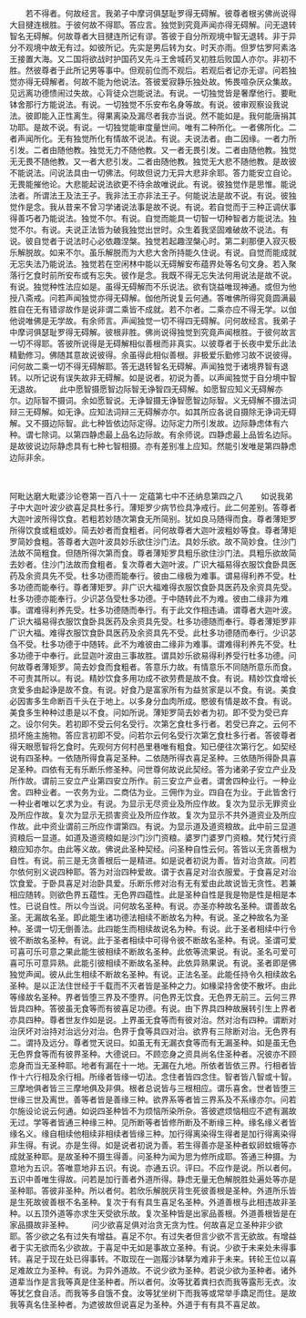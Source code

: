 <!-- { "loadSidebar": true } -->
　　若不得者。何故经言。我弟子中摩诃俱瑟耻罗得无碍解。彼尊者根劣佛尚说得大目揵连根胜。于彼何故不得耶。答应言。独觉到究竟声闻亦得无碍解。问无退转智名无碍解。何故尊者大目揵连所记有谬。答彼于自分所观境中智无退转。非于异分不观境中故无有过。如彼所记。先实是男后转为女。时天亦雨。但罗怙罗阿素洛王接置大海。又二国将欲战时护国药叉先斗王舍城药叉初胜后败国人亦尔。非初不胜。然彼尊者于此所记男等事中。但观前位而不观后。若观后者记亦无谬。问若独觉亦得无碍解者。何故不能为他说法。答彼爱寂静乐独处故。怖畏喧杂厌众集故。见远离功德愦闹过失故。心背徒众岂能说法。有说。一切独觉皆是奢摩他行。要毗钵舍那行方能说法。有说。一切独觉不乐安布名身等故。有说。彼审观察设我说法。彼即能入正性离生。得果离染及漏尽者我亦当说。然不能如是。我何能唐捐其功耶。是故不说。有说。一切独觉能审度量世间。唯有二种所化。一者佛所化。二者声闻所化。无有独觉所化有情故不说法。有说。夫说法者。由二因缘。一者力所引发。二者由随他教。独觉无力不随他教。又一者无畏引发。二者由随他教。独觉无无畏不随他教。又一者大悲引发。二者由随他教。独觉无大悲不随他教。是故彼不能说法。问说法具由一切佛法。何故但说力无异大悲非余耶。答力能安立自论。无畏能摧他论。大悲能起说法欲更不待余故唯说此。有说。彼独觉作是思惟。能说法者。所谓法王及法王子。我非法王亦非法王子。何能说法是故不说。有说。彼独觉作是念。我从昔来不曾习学诸说法事是故不说。有说。若自觉而于三种正调伏事得善巧者乃能说法。独觉不尔。有说。自觉而能具一切智一切种智者方能说法。独觉不尔。有说。夫说正法皆为破我独觉出世时。众生着我坚固难破故不说法。有说。彼自觉者于说法时心必依趣涅槃。独觉若起趣涅槃心时。第二刹那便入寂灭极乐解脱故。如来不尔。虽乐解脱而为大悲大舍所持能久住说。有说。自觉而能成就无忘失法乃能说法。独觉若在空闲林中能以无碍解安布蕴界处等名句文身。若入聚落行乞食时前所安布或有忘失。彼作是念。我既不得无忘失法何用说法是故不说。有说。独觉种性法应如是。虽得无碍解而不乐说法。欲有饶益唯现神通。或但为他授八斋戒。问若声闻独觉亦得无碍解。伽他所说复云何通。答唯佛所得究竟圆满最胜自在无有错谬故作是说非谓二乘皆不成就。若不尔者。二乘亦应不得无学。以伽他说唯佛是无学故。有余师言。声闻独觉一切不得四无碍解。问何故经言。我弟子中摩诃俱瑟耻罗得无碍解。彼根非胜。佛尚说得独觉到究竟声闻根胜。于彼何故言一切不得耶。答彼所说得是无碍解相似善根而非真实。以彼尊者于长夜中爱乐此法精勤修习。佛随其意故说彼得。余虽得此相似善根。非极爱乐勤修习故不说彼得。问何故二乘一切不得无碍解耶。答无退转智名无碍解。声闻独觉于诸境界智有退转。以所记说有误失故非无碍解。如是说者。初说为善。以声闻独觉于自分境中智无退故。
　　此中愿智摄愿智边际智无诤智四无碍解。如愿智应知义无碍解亦尔。边际智不摄词。余如愿智说。无诤智摄无诤智愿智边际智。义无碍解不摄法词辩三无碍解。如无诤。应知法词辩三无碍解亦尔。如其所应各说自摄除无诤词无碍解。又不摄边际智。此七种皆依边际定得。边际定力所引发故。边际静虑体有六种。谓七除词。以第四静虑最上品名边际故。有余师说。四静虑最上品皆名边际。是故彼说边际静虑具有七种七智相摄。亦有差别准上应知。然能引发唯是第四静虑边际非余。





　　

阿毗达磨大毗婆沙论卷第一百八十一
定蕴第七中不还纳息第四之八
　　如说我弟子中大迦叶波少欲喜足具杜多行。薄矩罗少病节俭具净戒行。此二何差别。答尊者大迦叶波所得饮食。若粗若妙随次第食无所简别。犹如良马随得而食。尊者薄矩罗所得饮食或粗或妙。简去妙者而食粗者。问何故尊者大迦叶波粗妙等食。尊者薄矩罗简妙食粗。答尊者大迦叶波具妙乐欲住沙门法。具妙乐欲。故不简妙食。住沙门法故不简粗食。但随所得次第而食。尊者薄矩罗具粗乐欲住沙门法。具粗乐欲故简去妙者。住沙门法故而食粗者。复次尊者大迦叶波。广识大福易得衣服饮食卧具医药及余资具先不受。杜多功德而能奉行。彼由二缘极为难事。谓易得利养不受。杜多功德而能奉行。尊者薄矩罗。非广识大福难得衣服饮食卧具医药及余资具先受。杜多功德亦能奉行。少识苾刍受杜多功德。于中随转此不为难。彼由二缘非为难事。谓难得利养先受。杜多功德随而奉行。有于此文作相违诵。谓尊者大迦叶波。广识大福易得衣服饮食卧具医药及余资具先受。杜多功德随而奉行。尊者薄矩罗非广识大福。难得衣服饮食卧具医药及余资具先不受。此杜多功德随而奉行。少识苾刍不受。杜多功德于中随转。此不为难彼由二缘非为难事。谓难得利养先不受。杜多功德于中奉行。此显迦叶波由三事故胜。谓具妙乐欲易得利养受行杜多功德。问何故尊者薄矩罗。简去妙食而食粗者。答意乐力故。有情意乐不同随所意乐而食。不可责其所以。有说。精妙饮食多用功成不欲劳费是故不食。有说。精妙饮食增长贪爱多由起诤是故不食。有说。好食乃是富家所有为益贫家是以不食。有说。美食必因害多生命断百千头在于地上。以多身分血肉所成。愍彼有情是故不食。有说。美食多生种种过患是以不食。问如所说。薄矩罗简去妙者为初。即不受为受已弃之。设尔何失。若初即不受云何名受行。次第乞食杜多行者。若受已弃之。云何不损坏施主施物。答应言初即不受。问若尔云何名受行次第乞食杜多行者。答彼尊者得天眼愿智将乞食时。先观何方何村邑里巷唯有粗食。知已便往次第行乞。如契经说有四圣种。一依随所得食喜足圣种。二依随所得衣喜足圣种。三依随所得卧具喜足圣种。四依有无有乐断乐修圣种。问世尊何故说此契经。答为诸弟子安立产业及所作故。谓前三安立产业第四安立所作。前三安立产业者。谓舍四种业行。一种业舍。四种业者。一农务为业。二商估为业。三佣作为业。四自在为业。于此皆舍行一种业者唯以乞求为业。有说。为显示无尽资业及所应作故。复次为显示无罪资业及所应作故。复次为显示无损害资业及所应作故。复次为显示不共外道资业及所应作故。此中资业谓前三所应作谓第四。有说。为显示道及道资粮故。此中前三显道资粮后一显道。如道及道资粮如是沙门沙门资粮。婆罗门婆罗门资粮。梵行梵行资粮应知亦尔。由此等义故。佛说此圣种契经。问圣种自性云何。答皆以无贪善根为自性。有说。前三是无贪善根后一是精进。如是说者初说为善。皆对治贪故。问若尔依何别义说四种耶。答为对治四种爱故。谓于衣喜足对治衣服爱。于食喜足对治饮食爱。于卧具喜足对治卧具爱。乐断乐修对治有无有爱由此故说皆无贪性。若兼相应随转。则欲色界五蕴性。无色界四蕴性。此是圣种自性是我是物是性是相是本性。已说自性。所以今当说。问何故名圣种。有说。亦圣亦种故名圣种。谓善故名圣。无漏故名圣。即此能生诸功德法相续不断故名为种。有说。圣之种故名为圣种。圣谓一切无倒善法。此四能生而相续故说名为种。有说。此于圣者相续中行令彼不断故名圣种。有说。此于圣者相续中可得令彼不断故名圣种。有说。圣谓可爱可喜可乐可意之果此能生彼相续不断故名圣种。此依等流果说。有说。圣名可爱可喜可乐可意异熟。此能引彼相续不断故名圣种。此依异熟果说。有说。圣者即是佛独觉声闻。彼从此生相续不断故名圣种。有说。正法名圣。此能任持令久相续故名圣种。是以正法住世经于千载而不灭者皆是圣种之力。如椽梁持舍使不散坏。由此等缘故名圣种。界者皆堕三界及不堕界。问色界无饮食。无色界无前三。云何三界皆具四种。答彼虽无食等而有彼喜足功德。有说。由下界具四种故展转引生上界者亦具四种。尊者世友作如是说。上界虽无食等而有彼对治。然对治有四种。谓断对治厌坏对治持对治远分对治。色界于食等具四对治。欲界有三除断对治。无色界有二。谓持及远分。尊者觉天说曰。如虽无有无漏衣食等而有无漏圣种。如是虽无色无色界食等而有彼界圣种。大德说曰。不顾恋身之资具尚名住圣种者。况彼亦不顾恋身而当无圣种耶。地者有漏在十一地。无漏在九地。所依者皆依三界。行相者皆作十六行相及余行相。所缘者皆缘一切法。念住者皆四念住。智者皆八智或十智。三摩地俱者皆三三摩地俱及非俱。根者总说皆与三根相应。谓乐喜舍。世者皆堕三世缘三世及离世。善等者皆是善缘三种。欲界系等者皆三界系及不系缘亦尔。问若尔施设论说云何通。如说四圣种皆不为烦恼所染所杂。答彼遮烦恼相应不遮有漏故无过。学等者皆通三种缘三种。见所断等者皆修所断及不断缘三种。缘名缘义者皆缘名义。缘自相续他相续非相续者皆缘三种。加行得离染得生得者是加行得离染得非生得。有说。亦是生得。如是说者初说为善。若生得善亦是圣种者蚁卵蚊蛾等亦成就圣种耶。是故圣种不摄生得善。问圣种为闻为思为修所成耶。答通三种摄。为意地为五识。答唯意地非五识。有说。亦通五识。评曰。不应作是说。所以者何。五识中善唯生得故。问若是加行善者外道所得。静虑无量无色解脱胜处遍处等亦是圣种耶。答彼非圣种。所以者何。若欣乐解脱厌背生死彼善根是圣种。外道所乐皆是生死故彼善根不名圣种。复次于有有具生喜足名圣种。外道善根与此相违故非圣种。以五顶外道等亦求生天受欲乐故。复次圣种皆是出家品善根。外道善根皆是在家品摄故非圣种。
　　问少欲喜足俱对治贪无贪为性。何故喜足立圣种非少欲耶。答少欲之名有过失有增益。喜足不尔。有过失者但言少欲不言无欲故。有增益者于实无欲而名少欲故。于喜足中无如是事故立圣种。有说。少欲于未来处未得事转。喜足于现在处已得事转。不取现在一迦履沙钵拏为难非于未来。转轮王位以喜足难故立为圣种。有说。为异外道故。不说少欲为圣种。若说少欲为圣种者。诸外道辈当作是言我等真是住圣种者。所以者何。汝等犹着粪扫衣而我等露形无衣。汝等犹乞食自活。而我等多自饿不食。汝等犹坐树下而我等或常举手蹻足而住。是故我等真名住圣种者。为遮彼故但说喜足为圣种。外道于有有具不喜足故。

